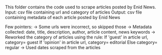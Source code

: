 This folder contains the code used to scrape articles posted by Enid News.
Input: csv file containing url and category of articles
Output: csv file containing metadata of each article posted by Enid News

Few pointers:
-> Some urls were incorrect, so skipped those
-> Metadata collected: date, title, description, author, article content, news keywords
-> Reworked the category of articles using the rule:
   If 'guest' in article url, category= guest
   If 'opinion' in article url, category= editorial
   Else category= regular
-> Used dates scraped from the articles
